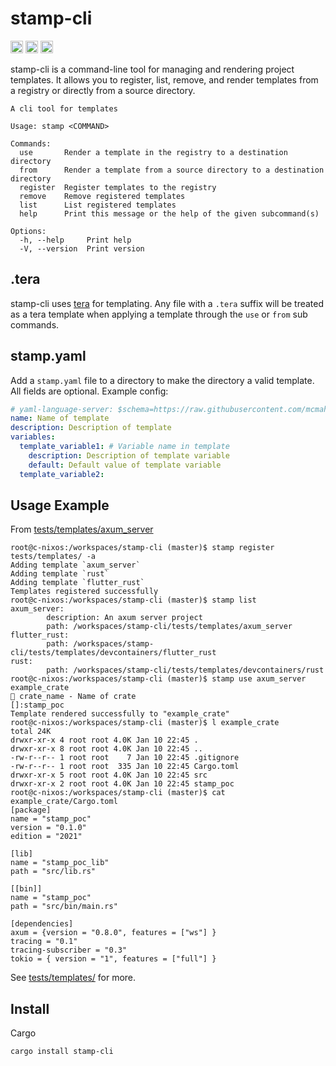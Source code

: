 # stamp-cli

[<img alt="github" src="https://img.shields.io/badge/github-mcmah309/stamp--cli-8da0cb?style=for-the-badge&labelColor=555555&logo=github" height="20">](https://github.com/mcmah309/stamp-cli)
[<img alt="crates.io" src="https://img.shields.io/crates/v/stamp-cli.svg?style=for-the-badge&color=fc8d62&logo=rust" height="20">](https://crates.io/crates/stamp-cli)
[<img alt="docs.rs" src="https://img.shields.io/badge/docs.rs-stamp--cli-66c2a5?style=for-the-badge&labelColor=555555&logo=docs.rs" height="20">](https://docs.rs/stamp-cli)

stamp-cli is a command-line tool for managing and rendering project templates. It allows you to register, list, remove, and render templates from a registry or directly from a source directory.

```console
A cli tool for templates

Usage: stamp <COMMAND>

Commands:
  use       Render a template in the registry to a destination directory
  from      Render a template from a source directory to a destination directory
  register  Register templates to the registry
  remove    Remove registered templates
  list      List registered templates
  help      Print this message or the help of the given subcommand(s)

Options:
  -h, --help     Print help
  -V, --version  Print version
```

## .tera
stamp-cli uses [tera](https://keats.github.io/tera/docs/) for templating. Any file with a `.tera`
suffix will be treated as a tera template when applying a template through the `use` or `from`
sub commands.

## stamp.yaml
Add a `stamp.yaml` file to a directory to make the directory a valid template. All fields are optional. Example config:
```yaml
# yaml-language-server: $schema=https://raw.githubusercontent.com/mcmah309/stamp-cli/master/src/schemas/stamp-schema.json
name: Name of template
description: Description of template
variables:
  template_variable1: # Variable name in template
    description: Description of template variable 
    default: Default value of template variable
  template_variable2:
```
## Usage Example
From [tests/templates/axum_server](https://github.com/mcmah309/stamp-cli/tree/master/tests/templates/axum_server)
```console
root@c-nixos:/workspaces/stamp-cli (master)$ stamp register tests/templates/ -a
Adding template `axum_server`
Adding template `rust`
Adding template `flutter_rust`
Templates registered successfully
root@c-nixos:/workspaces/stamp-cli (master)$ stamp list
axum_server:
        description: An axum server project
        path: /workspaces/stamp-cli/tests/templates/axum_server
flutter_rust:
        path: /workspaces/stamp-cli/tests/templates/devcontainers/flutter_rust
rust:
        path: /workspaces/stamp-cli/tests/templates/devcontainers/rust
root@c-nixos:/workspaces/stamp-cli (master)$ stamp use axum_server example_crate
🎤 crate_name - Name of crate
[]:stamp_poc
Template rendered successfully to "example_crate"
root@c-nixos:/workspaces/stamp-cli (master)$ l example_crate
total 24K
drwxr-xr-x 4 root root 4.0K Jan 10 22:45 .
drwxr-xr-x 8 root root 4.0K Jan 10 22:45 ..
-rw-r--r-- 1 root root    7 Jan 10 22:45 .gitignore
-rw-r--r-- 1 root root  335 Jan 10 22:45 Cargo.toml
drwxr-xr-x 5 root root 4.0K Jan 10 22:45 src
drwxr-xr-x 2 root root 4.0K Jan 10 22:45 stamp_poc
root@c-nixos:/workspaces/stamp-cli (master)$ cat example_crate/Cargo.toml
[package]
name = "stamp_poc"
version = "0.1.0"
edition = "2021"

[lib]
name = "stamp_poc_lib"
path = "src/lib.rs"

[[bin]]
name = "stamp_poc"
path = "src/bin/main.rs"

[dependencies]
axum = {version = "0.8.0", features = ["ws"] }
tracing = "0.1"
tracing-subscriber = "0.3"
tokio = { version = "1", features = ["full"] }
```

See [tests/templates/](https://github.com/mcmah309/stamp-cli/tree/master/tests/templates) for more.

## Install
Cargo
```bash
cargo install stamp-cli
```